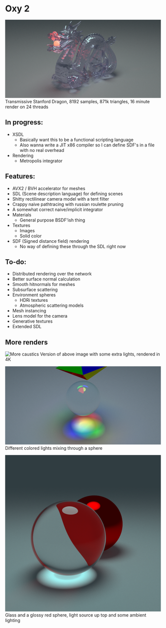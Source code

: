 # Oxy 2

![Dragon](images/dragon.png)
Transmissive Stanford Dragon, 8192 samples, 871k triangles, 16 minute render on 24 threads

## In progress:
* XSDL
   * Basically want this to be a functional scripting language
   * Also wanna write a JIT x86 compiler so I can define SDF's in a file with no real overhead
* Rendering
   * Metropolis integrator

## Features:

* AVX2 / BVH accelerator for meshes
* SDL (Scene description language) for defining scenes
* Shitty rectilinear camera model with a tent filter
* Crappy naive pathtracing with russian roulette pruning
* A somewhat correct naive/implicit integrator
* Materials
  * General purpose BSDF'ish thing
* Textures
  * Images
  * Solid color
* SDF (Signed distance field) rendering
  * No way of defining these through the SDL right now

## To-do:

* Distributed rendering over the network
* Better surface normal calculation
* Smooth hitnormals for meshes
* Subsurface scattering
* Environment spheres
  * HDRi textures
  * Atmospheric scattering models
* Mesh instancing
* Lens model for the camera
* Generative textures
* Extended SDL

## More renders

![More caustics](images/caustic3.png)
Version of above image with some extra lights, rendered in 4K

![Caustic](images/caustic.png)
Different colored lights mixing through a sphere

![Glass](images/glass2.png)
Glass and a glossy red sphere, light source up top and some ambient lighting
